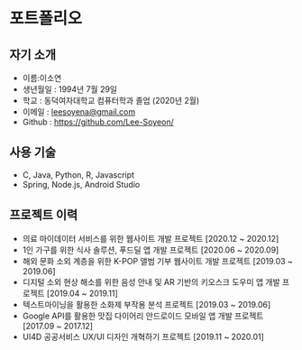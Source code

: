 # 포트폴리오

## 자기 소개

* 이름:이소연
* 생년월일 : 1994년 7월 29일
* 학교 : 동덕여자대학교 컴퓨터학과 졸업 (2020년 2월)
* 이메일 : leesoyena@gmail.com
* Github : https://github.com/Lee-Soyeon/

## 사용 기술

* C, Java, Python, R, Javascript
* Spring, Node.js, Android Studio

## 프로젝트 이력

* 의료 마이데이터 서비스를 위한 웹사이트 개발 프로젝트 [2020.12 ~ 2020.12]
* 1인 가구를 위한 식사 솔루션, 푸드딜 앱 개발 프로젝트 [2020.06 ~ 2020.09]
* 해외 문화 소외 계층을 위한 K-POP 앨범 기부 웹사이트 개발 프로젝트 [2019.03 ~ 2019.06]
* 디지털 소외 현상 해소를 위한 음성 안내 및 AR 기반의 키오스크 도우미 앱 개발 프로젝트 [2019.04 ~ 2019.11]
* 텍스트마이닝을 활용한 소화제 부작용 분석 프로젝트 [2019.03 ~ 2019.06]
* Google API를 활용한 맛집 다이어리 안드로이드 모바일 앱 개발 프로젝트 [2017.09 ~ 2017.12]
* UI4D 공공서비스 UX/UI 디자인 개혁하기 프로젝트 [2019.11 ~ 2020.01]
